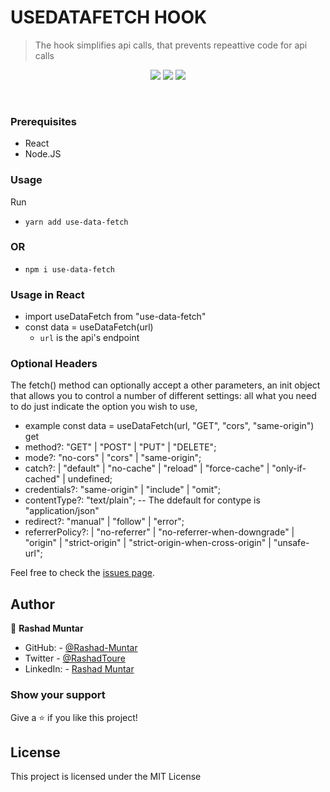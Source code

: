 # USEDATAFETCH HOOK

> The hook simplifies api calls, that prevents repeattive code for api calls

<p align="center">
    <a href="https://www.javascript.com/" alt="JS">
        <img src="https://img.shields.io/badge/javaScript-ES6-yellow" /></a>
    <a href="https://webpack.js.org//" alt="Webpack">
        <img src="https://img.shields.io/badge/Webpack.js-5.21.2-blue" /></a>
    <a href="[https://eslint.org/](https://www.typescriptlang.org/)" alt="typescript">
        <img src="https://img.shields.io/badge/ts-typescript-blue" /></a>
  
</p>

<br/>

### Prerequisites

- React
- Node.JS

### Usage

Run

- `yarn add use-data-fetch`

### OR

- `npm i use-data-fetch`

### Usage in React

- import useDataFetch from "use-data-fetch"
- const data = useDataFetch(url)
  - `url` is the api's endpoint

### Optional Headers

The fetch() method can optionally accept a other parameters, an init object that allows you to control a number of different settings:
all what you need to do just indicate the option you wish to use,

- example const data = useDataFetch(url, "GET", "cors", "same-origin")
  get
- method?: "GET" | "POST" | "PUT" | "DELETE";
- mode?: "no-cors" | "cors" | "same-origin";
- catch?:
  | "default"
  | "no-cache"
  | "reload"
  | "force-cache"
  | "only-if-cached"
  | undefined;
- credentials?: "same-origin" | "include" | "omit";
- contentType?: "text/plain";
  -- The ddefault for contype is "application/json"
- redirect?: "manual" | "follow" | "error";
- referrerPolicy?:
  | "no-referrer"
  | "no-referrer-when-downgrade"
  | "origin"
  | "strict-origin"
  | "strict-origin-when-cross-origin"
  | "unsafe-url";

Feel free to check the [issues page](https://github.com/Rashad-Muntar/useDataHook/issues).

## Author

👤 **Rashad Muntar**

- GitHub: - [@Rashad-Muntar](https://github.com/Rashad-Muntar)
- Twitter - [@RashadToure](https://twitter.com/RashadToure)
- LinkedIn: - [Rashad Muntar](https://www.linkedin.com/in/rashad-muntar/)

### Show your support

Give a ⭐️ if you like this project!

## License

This project is licensed under the MIT License
